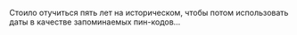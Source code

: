 Cтоило отучиться пять лет на историческом, чтобы потом использовать даты в качестве запоминаемых пин-кодов…